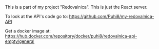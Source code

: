 This is a part of my project "Redovalnica". This is just the React server. 

To look at the API's code go to: https://github.com/Puhi8/my-redovalnica-API

Get a docker image at: https://hub.docker.com/repository/docker/puhi8/redovalnica-api-empty/general
